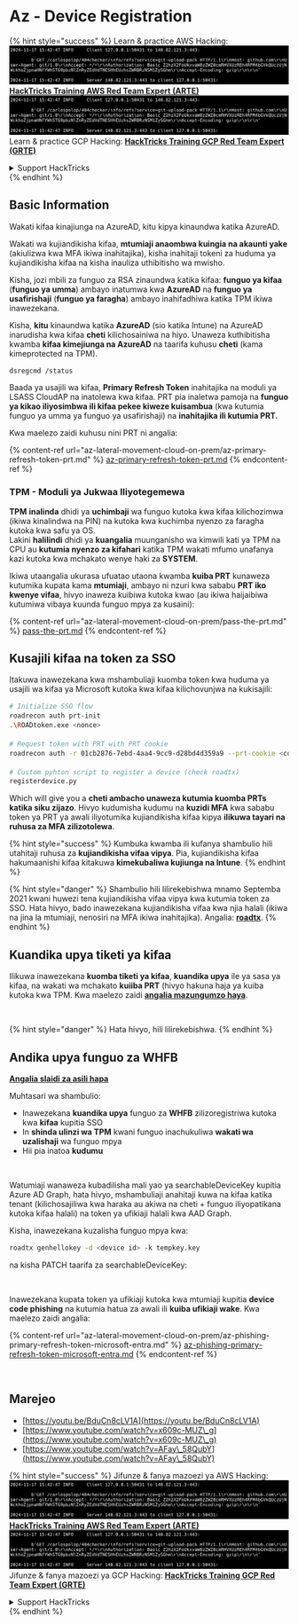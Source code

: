 # Az - Device Registration

{% hint style="success" %}
Learn & practice AWS Hacking:<img src="../../.gitbook/assets/image (1).png" alt="" data-size="line">[**HackTricks Training AWS Red Team Expert (ARTE)**](https://training.hacktricks.xyz/courses/arte)<img src="../../.gitbook/assets/image (1).png" alt="" data-size="line">\
Learn & practice GCP Hacking: <img src="../../.gitbook/assets/image (2).png" alt="" data-size="line">[**HackTricks Training GCP Red Team Expert (GRTE)**<img src="../../.gitbook/assets/image (2).png" alt="" data-size="line">](https://training.hacktricks.xyz/courses/grte)

<details>

<summary>Support HackTricks</summary>

* Check the [**subscription plans**](https://github.com/sponsors/carlospolop)!
* **Join the** 💬 [**Discord group**](https://discord.gg/hRep4RUj7f) or the [**telegram group**](https://t.me/peass) or **follow** us on **Twitter** 🐦 [**@hacktricks\_live**](https://twitter.com/hacktricks\_live)**.**
* **Share hacking tricks by submitting PRs to the** [**HackTricks**](https://github.com/carlospolop/hacktricks) and [**HackTricks Cloud**](https://github.com/carlospolop/hacktricks-cloud) github repos.

</details>
{% endhint %}

## Basic Information

Wakati kifaa kinajiunga na AzureAD, kitu kipya kinaundwa katika AzureAD.

Wakati wa kujiandikisha kifaa, **mtumiaji anaombwa kuingia na akaunti yake** (akiulizwa kwa MFA ikiwa inahitajika), kisha inahitaji tokeni za huduma ya kujiandikisha kifaa na kisha inauliza uthibitisho wa mwisho.

Kisha, jozi mbili za funguo za RSA zinaundwa katika kifaa: **funguo ya kifaa** (**funguo ya umma**) ambayo inatumwa kwa **AzureAD** na **funguo ya usafirishaji** (**funguo ya faragha**) ambayo inahifadhiwa katika TPM ikiwa inawezekana.

Kisha, **kitu** kinaundwa katika **AzureAD** (sio katika Intune) na AzureAD inarudisha kwa kifaa **cheti** kilichosainiwa na hiyo. Unaweza kuthibitisha kwamba **kifaa kimejiunga na AzureAD** na taarifa kuhusu **cheti** (kama kimeprotected na TPM).
```bash
dsregcmd /status
```
Baada ya usajili wa kifaa, **Primary Refresh Token** inahitajika na moduli ya LSASS CloudAP na inatolewa kwa kifaa. PRT pia inaletwa pamoja na **funguo ya kikao iliyosimbwa ili kifaa pekee kiweze kuisambua** (kwa kutumia funguo ya umma ya funguo ya usafirishaji) na **inahitajika ili kutumia PRT.**

Kwa maelezo zaidi kuhusu nini PRT ni angalia:

{% content-ref url="az-lateral-movement-cloud-on-prem/az-primary-refresh-token-prt.md" %}
[az-primary-refresh-token-prt.md](az-lateral-movement-cloud-on-prem/az-primary-refresh-token-prt.md)
{% endcontent-ref %}

### TPM - Moduli ya Jukwaa Iliyotegemewa

**TPM** **inalinda** dhidi ya **uchimbaji** wa funguo kutoka kwa kifaa kilichozimwa (ikiwa kinalindwa na PIN) na kutoka kwa kuchimba nyenzo za faragha kutoka kwa safu ya OS.\
Lakini **halilindi** dhidi ya **kuangalia** muunganisho wa kimwili kati ya TPM na CPU au **kutumia nyenzo za kifahari** katika TPM wakati mfumo unafanya kazi kutoka kwa mchakato wenye haki za **SYSTEM**.

Ikiwa utaangalia ukurasa ufuatao utaona kwamba **kuiba PRT** kunaweza kutumika kupata kama **mtumiaji**, ambayo ni nzuri kwa sababu **PRT iko kwenye vifaa**, hivyo inaweza kuibiwa kutoka kwao (au ikiwa haijaibiwa kutumiwa vibaya kuunda funguo mpya za kusaini):

{% content-ref url="az-lateral-movement-cloud-on-prem/pass-the-prt.md" %}
[pass-the-prt.md](az-lateral-movement-cloud-on-prem/pass-the-prt.md)
{% endcontent-ref %}

## Kusajili kifaa na token za SSO

Itakuwa inawezekana kwa mshambuliaji kuomba token kwa huduma ya usajili wa kifaa ya Microsoft kutoka kwa kifaa kilichovunjwa na kukisajili:
```bash
# Initialize SSO flow
roadrecon auth prt-init
.\ROADtoken.exe <nonce>

# Request token with PRT with PRT cookie
roadrecon auth -r 01cb2876-7ebd-4aa4-9cc9-d28bd4d359a9 --prt-cookie <cookie>

# Custom pyhton script to register a device (check roadtx)
registerdevice.py
```
Which will give you a **cheti ambacho unaweza kutumia kuomba PRTs katika siku zijazo**. Hivyo kudumisha kudumu na **kuzidi MFA** kwa sababu token ya PRT ya awali iliyotumika kujiandikisha kifaa kipya **ilikuwa tayari na ruhusa za MFA zilizotolewa**.

{% hint style="success" %}
Kumbuka kwamba ili kufanya shambulio hili utahitaji ruhusa za **kujiandikisha vifaa vipya**. Pia, kujiandikisha kifaa hakumaanishi kifaa kitakuwa **kimekubaliwa kujiunga na Intune**.
{% endhint %}

{% hint style="danger" %}
Shambulio hili lilirekebishwa mnamo Septemba 2021 kwani huwezi tena kujiandikisha vifaa vipya kwa kutumia token za SSO. Hata hivyo, bado inawezekana kujiandikisha vifaa kwa njia halali (ikiwa na jina la mtumiaji, nenosiri na MFA ikiwa inahitajika). Angalia: [**roadtx**](https://github.com/carlospolop/hacktricks-cloud/blob/master/pentesting-cloud/azure-security/az-lateral-movement-cloud-on-prem/az-roadtx-authentication.md).
{% endhint %}

## Kuandika upya tiketi ya kifaa

Ilikuwa inawezekana **kuomba tiketi ya kifaa**, **kuandika upya** ile ya sasa ya kifaa, na wakati wa mchakato **kuiiba PRT** (hivyo hakuna haja ya kuiba kutoka kwa TPM. Kwa maelezo zaidi [**angalia mazungumzo haya**](https://youtu.be/BduCn8cLV1A).

<figure><img src="../../.gitbook/assets/image (32).png" alt=""><figcaption></figcaption></figure>

{% hint style="danger" %}
Hata hivyo, hili lilirekebishwa.
{% endhint %}

## Andika upya funguo za WHFB

[**Angalia slaidi za asili hapa**](https://dirkjanm.io/assets/raw/Windows%20Hello%20from%20the%20other%20side\_nsec\_v1.0.pdf)

Muhtasari wa shambulio:

* Inawezekana **kuandika upya** funguo za **WHFB** zilizoregistriwa kutoka kwa **kifaa** kupitia SSO
* In **shinda ulinzi wa TPM** kwani funguo inachukuliwa **wakati wa uzalishaji** wa funguo mpya
* Hii pia inatoa **kudumu**

<figure><img src="../../.gitbook/assets/image (34).png" alt=""><figcaption></figcaption></figure>

Watumiaji wanaweza kubadilisha mali yao ya searchableDeviceKey kupitia Azure AD Graph, hata hivyo, mshambuliaji anahitaji kuwa na kifaa katika tenant (kilichosajiliwa kwa haraka au akiwa na cheti + funguo iliyopatikana kutoka kifaa halali) na token ya ufikiaji halali kwa AAD Graph.

Kisha, inawezekana kuzalisha funguo mpya kwa:
```bash
roadtx genhellokey -d <device id> -k tempkey.key
```
na kisha PATCH taarifa za searchableDeviceKey:

<figure><img src="../../.gitbook/assets/image (36).png" alt=""><figcaption></figcaption></figure>

Inawezekana kupata token ya ufikiaji kutoka kwa mtumiaji kupitia **device code phishing** na kutumia hatua za awali ili **kuiba ufikiaji wake**. Kwa maelezo zaidi angalia:

{% content-ref url="az-lateral-movement-cloud-on-prem/az-phishing-primary-refresh-token-microsoft-entra.md" %}
[az-phishing-primary-refresh-token-microsoft-entra.md](az-lateral-movement-cloud-on-prem/az-phishing-primary-refresh-token-microsoft-entra.md)
{% endcontent-ref %}

<figure><img src="../../.gitbook/assets/image (37).png" alt=""><figcaption></figcaption></figure>

## Marejeo

* [https://youtu.be/BduCn8cLV1A](https://youtu.be/BduCn8cLV1A)
* [https://www.youtube.com/watch?v=x609c-MUZ\_g](https://www.youtube.com/watch?v=x609c-MUZ\_g)
* [https://www.youtube.com/watch?v=AFay\_58QubY](https://www.youtube.com/watch?v=AFay\_58QubY)

{% hint style="success" %}
Jifunze & fanya mazoezi ya AWS Hacking:<img src="../../.gitbook/assets/image (1).png" alt="" data-size="line">[**HackTricks Training AWS Red Team Expert (ARTE)**](https://training.hacktricks.xyz/courses/arte)<img src="../../.gitbook/assets/image (1).png" alt="" data-size="line">\
Jifunze & fanya mazoezi ya GCP Hacking: <img src="../../.gitbook/assets/image (2).png" alt="" data-size="line">[**HackTricks Training GCP Red Team Expert (GRTE)**<img src="../../.gitbook/assets/image (2).png" alt="" data-size="line">](https://training.hacktricks.xyz/courses/grte)

<details>

<summary>Support HackTricks</summary>

* Angalia [**mpango wa usajili**](https://github.com/sponsors/carlospolop)!
* **Jiunge na** 💬 [**kikundi cha Discord**](https://discord.gg/hRep4RUj7f) au [**kikundi cha telegram**](https://t.me/peass) au **tufuatilie** kwenye **Twitter** 🐦 [**@hacktricks\_live**](https://twitter.com/hacktricks\_live)**.**
* **Shiriki mbinu za udukuzi kwa kuwasilisha PRs kwa** [**HackTricks**](https://github.com/carlospolop/hacktricks) na [**HackTricks Cloud**](https://github.com/carlospolop/hacktricks-cloud) repos za github.

</details>
{% endhint %}
